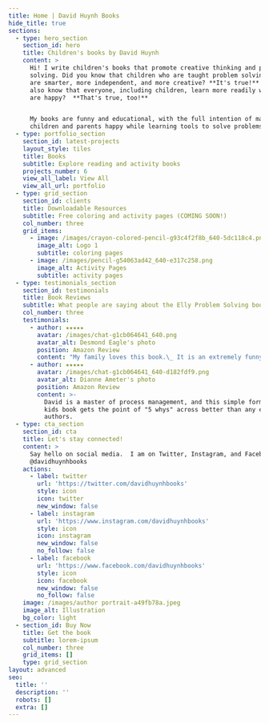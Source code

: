 ```yaml
---
title: Home | David Huynh Books
hide_title: true
sections:
  - type: hero_section
    section_id: hero
    title: Children's books by David Huynh
    content: >
      Hi! I write children's books that promote creative thinking and problem
      solving. Did you know that children who are taught problem solving skills
      are smarter, more independent, and more creative? **It's true!** Did you
      also know that everyone, including children, learn more readily when they
      are happy?  **That's true, too!**


      My books are funny and educational, with the full intention of making
      children and parents happy while learning tools to solve problems better.
  - type: portfolio_section
    section_id: latest-projects
    layout_style: tiles
    title: Books
    subtitle: Explore reading and activity books
    projects_number: 6
    view_all_label: View All
    view_all_url: portfolio
  - type: grid_section
    section_id: clients
    title: Downloadable Resources
    subtitle: Free coloring and activity pages (COMING SOON!)
    col_number: three
    grid_items:
      - image: /images/crayon-colored-pencil-g93c4f2f8b_640-5dc118c4.png
        image_alt: Logo 1
        subtitle: coloring pages
      - image: /images/pencil-g54063ad42_640-e317c258.png
        image_alt: Activity Pages
        subtitle: activity pages
  - type: testimonials_section
    section_id: testimonials
    title: Book Reviews
    subtitle: What people are saying about the Elly Problem Solving books
    col_number: three
    testimonials:
      - author: ★★★★★
        avatar: /images/chat-g1cb064641_640.png
        avatar_alt: Desmond Eagle's photo
        position: Amazon Review
        content: "My family loves this book.\_ It is an extremely funny and creative way for children to understand the importance of finding the root cause of a problem."
      - author: ★★★★★
        avatar: /images/chat-g1cb064641_640-d182fdf9.png
        avatar_alt: Dianne Ameter's photo
        position: Amazon Review
        content: >-
          David is a master of process management, and this simple format of a
          kids book gets the point of "5 whys" across better than any expert
          authors.
  - type: cta_section
    section_id: cta
    title: Let's stay connected!
    content: >
      Say hello on social media.  I am on Twitter, Instagram, and Facebook.
      @davidhuynhbooks
    actions:
      - label: twitter
        url: 'https://twitter.com/davidhuynhbooks'
        style: icon
        icon: twitter
        new_window: false
      - label: instagram
        url: 'https://www.instagram.com/davidhuynhbooks'
        style: icon
        icon: instagram
        new_window: false
        no_follow: false
      - label: facebook
        url: 'https://www.facebook.com/davidhuynhbooks'
        style: icon
        icon: facebook
        new_window: false
        no_follow: false
    image: /images/author portrait-a49fb78a.jpeg
    image_alt: Illustration
    bg_color: light
  - section_id: Buy Now
    title: Get the book
    subtitle: lorem-ipsum
    col_number: three
    grid_items: []
    type: grid_section
layout: advanced
seo:
  title: ''
  description: ''
  robots: []
  extra: []
---
```

